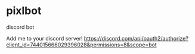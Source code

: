 # pixlbot
discord bot

Add me to your discord server!
https://discord.com/api/oauth2/authorize?client_id=744015666029396028&permissions=8&scope=bot
